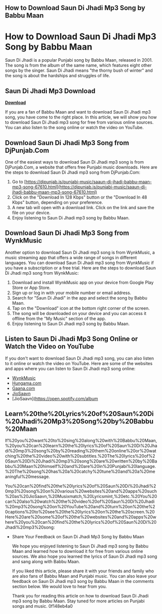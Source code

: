 ## How to Download Saun Di Jhadi Mp3 Song by Babbu Maan

  
# How to Download Saun Di Jhadi Mp3 Song by Babbu Maan
 
Saun Di Jhadi is a popular Punjabi song by Babbu Maan, released in 2001. The song is from the album of the same name, which features eight other songs by the singer. Saun Di Jhadi means "the thorny bush of winter" and the song is about the hardships and struggles of life.
 
## Saun Di Jhadi Mp3 Download


[**Download**](https://www.google.com/url?q=https%3A%2F%2Fblltly.com%2F2tLbXw&sa=D&sntz=1&usg=AOvVaw1So4nFQrHi4LN6ejo6i9gr)

 
If you are a fan of Babbu Maan and want to download Saun Di Jhadi mp3 song, you have come to the right place. In this article, we will show you how to download Saun Di Jhadi mp3 song for free from various online sources. You can also listen to the song online or watch the video on YouTube.
 
## Download Saun Di Jhadi Mp3 Song from DjPunjab.Com
 
One of the easiest ways to download Saun Di Jhadi mp3 song is from DjPunjab.Com, a website that offers free Punjabi music downloads. Here are the steps to download Saun Di Jhadi mp3 song from DjPunjab.Com:
 
1. Go to [https://djpunjab.is/punjabi-music/saaun-di-jhadi-babbu-maan-mp3-song-67610.html](https://djpunjab.is/punjabi-music/saaun-di-jhadi-babbu-maan-mp3-song-67610.html)
2. Click on the "Download In 128 Kbps" button or the "Download In 48 Kbps" button, depending on your preference.
3. A new tab will open with a download link. Click on the link and save the file on your device.
4. Enjoy listening to Saun Di Jhadi mp3 song by Babbu Maan.

## Download Saun Di Jhadi Mp3 Song from WynkMusic
 
Another option to download Saun Di Jhadi mp3 song is from WynkMusic, a music streaming app that offers a wide range of songs in different languages. You can download Saun Di Jhadi mp3 song from WynkMusic if you have a subscription or a free trial. Here are the steps to download Saun Di Jhadi mp3 song from WynkMusic:

1. Download and install WynkMusic app on your device from Google Play Store or App Store.
2. Sign up or log in with your mobile number or email address.
3. Search for "Saun Di Jhadi" in the app and select the song by Babbu Maan.
4. Tap on the "Download" icon at the bottom right corner of the screen.
5. The song will be downloaded on your device and you can access it offline from the "My Music" section of the app.
6. Enjoy listening to Saun Di Jhadi mp3 song by Babbu Maan.

## Listen to Saun Di Jhadi Mp3 Song Online or Watch the Video on YouTube
 
If you don't want to download Saun Di Jhadi mp3 song, you can also listen to it online or watch the video on YouTube. Here are some of the websites and apps where you can listen to Saun Di Jhadi mp3 song online:

- [WynkMusic](https://wynk.in/music/song/saaun-di-jhadi/pc_GBMA21858567)
- [Hungama.com](https://www.hungama.com/album/saaun-di-jhadi/1680439/)
- [Gaana.com](https://gaana.com/album/saaun-di-jhadi)
- [JioSaavn](https://www.jiosaavn.com/album/saaun-di-jhadi/0yj4XZ6fRZw_)
- [JioSaavn](https://open.spotify.com/album

<h2>Learn%20the%20Lyrics%20of%20Saun%20Di%20Jhadi%20Mp3%20Song%20by%20Babbu%20Maan</h2>
<p>If%20you%20want%20to%20sing%20along%20with%20Babbu%20Maan,%20you%20can%20learn%20the%20lyrics%20of%20Saun%20Di%20Jhadi%20mp3%20song%20by%20reading%20them%20online%20or%20watching%20the%20video%20with%20subtitles.%20The%20lyrics%20of%20Saun%20Di%20Jhadi%20mp3%20song%20are%20written%20by%20Babbu%20Maan%20himself%20and%20are%20in%20Punjabi%20language.%20The%20song%20has%20a%20catchy%20tune%20and%20a%20meaningful%20message.</p>
<p>You%20can%20find%20the%20lyrics%20of%20Saun%20Di%20Jhadi%20mp3%20song%20on%20various%20websites%20and%20apps%20such%20as%20JioSaavn,%20Musixmatch,%20Lyricsmint,%20etc.%20You%20can%20also%20watch%20the%20video%20of%20Saun%20Di%20Jhadi%20mp3%20song%20on%20YouTube%20and%20turn%20on%20the%20captions%20to%20see%20the%20lyrics%20on%20the%20screen.%20Here%20are%20some%20of%20the%20websites%20and%20apps%20where%20you%20can%20find%20the%20lyrics%20of%20Saun%20Di%20Jhadi%20mp3%20song:</p>
<ul>
<li><a%20href=)
- [Musixmatch](https://www.musixmatch.com/lyrics/Babbu-Maan/Saaun-Di-Jhadi)
- [Lyricsmint](https://www.lyricsmint.com/babbu-maan/saaun-di-jhadi)

## Share Your Feedback on Saun Di Jhadi Mp3 Song by Babbu Maan
 
We hope you enjoyed listening to Saun Di Jhadi mp3 song by Babbu Maan and learned how to download it for free from various online sources. We also hope you learned the lyrics of Saun Di Jhadi mp3 song and sang along with Babbu Maan.
 
If you liked this article, please share it with your friends and family who are also fans of Babbu Maan and Punjabi music. You can also leave your feedback on Saun Di Jhadi mp3 song by Babbu Maan in the comments section below. We would love to hear from you.
 
Thank you for reading this article on how to download Saun Di Jhadi mp3 song by Babbu Maan. Stay tuned for more articles on Punjabi songs and music.
 0f148eb4a0
